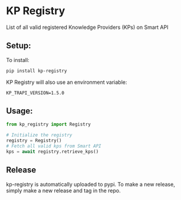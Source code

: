 # KP Registry
List of all valid registered Knowledge Providers (KPs) on Smart API

## Setup:
To install:
```bash
pip install kp-registry
```

KP Registry will also use an environment variable:
```
KP_TRAPI_VERSION=1.5.0
```

## Usage:
```python
from kp_registry import Registry

# Initialize the registry
registry = Registry()
# Fetch all valid kps from Smart API
kps = await registry.retrieve_kps()
```

## Release
kp-registry is automatically uploaded to pypi. To make a new release, simply make a new release and tag in the repo.
